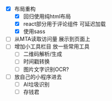 - [x] 布局重构
    - [x] 回归使用纯html布局
    - [x] react部分用于评论组件 可延迟加载
    - [x] 使用sass
- [ ] 从MTA读取访问量 展示到页面上
- [ ] 增加小工具栏目 放一些常用工具
    - [ ] 二维码解析/生成
    - [ ] 时间戳转换
    - [ ] 图片文字识别OCR?
- [ ] 放自己的小程序进去
    - [ ] AI垃圾识别
    - [ ] 存钱君
